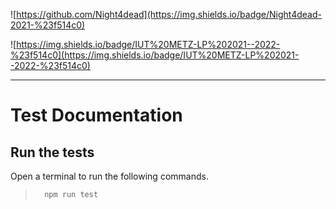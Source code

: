 ![https://github.com/Night4dead](https://img.shields.io/badge/Night4dead-2021-%23f514c0)

![https://img.shields.io/badge/IUT%20METZ-LP%202021--2022-%23f514c0](https://img.shields.io/badge/IUT%20METZ-LP%202021--2022-%23f514c0)

----

# Test Documentation

## Run the tests

Open a terminal to run the following commands.

> ```bash
>   npm run test
>```


